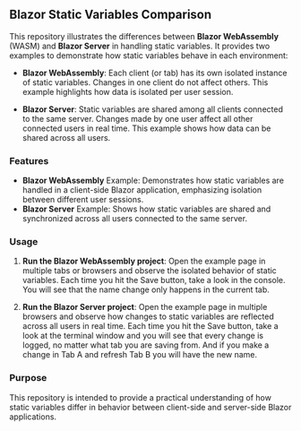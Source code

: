 ## Blazor Static Variables Comparison

This repository illustrates the differences between **Blazor WebAssembly** (WASM) and **Blazor Server** in handling static variables. It provides two examples to demonstrate how static variables behave in each environment:

- **Blazor WebAssembly**: Each client (or tab) has its own isolated instance of static variables. Changes in one client do not affect others. This example highlights how data is isolated per user session.

- **Blazor Server**: Static variables are shared among all clients connected to the same server. Changes made by one user affect all other connected users in real time. This example shows how data can be shared across all users.

### Features

- **Blazor WebAssembly** Example: Demonstrates how static variables are handled in a client-side Blazor application, emphasizing isolation between different user sessions.
- **Blazor Server** Example: Shows how static variables are shared and synchronized across all users connected to the same server.

### Usage

1. **Run the Blazor WebAssembly project**: Open the example page in multiple tabs or browsers and observe the isolated behavior of static variables. Each time you hit the Save button, take a look in the console. 
You will see that the name change only happens in the current tab.

2. **Run the Blazor Server project**: Open the example page in multiple browsers and observe how changes to static variables are reflected across all users in real time. Each time you hit the Save button, take a look at the terminal window and you will see that every change is logged, no matter what tab you are saving from. And if you make a change in Tab A and refresh Tab B you will have the new name.

### Purpose

This repository is intended to provide a practical understanding of how static variables differ in behavior between client-side and server-side Blazor applications. 
